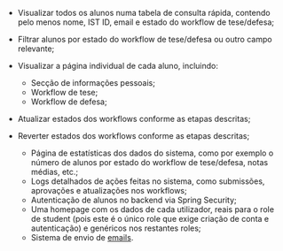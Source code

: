 <!-- - Visualizar todas as pessoas do DEI numa tabela de consulta rápida, contendo pelo menos nome, IST ID, email e tipo; -->
<!-- - Adicionar novas pessoas ao sistema; -->
<!-- - Atualizar e remover pessoas existentes; -->
<!-- - Atribuir papéis (roles) no frontend: staff, estudante, professor, coordenador, SC; -->
- Visualizar todos os alunos numa tabela de consulta rápida, contendo pelo menos nome, IST ID, email e estado do workflow de tese/defesa;
- Filtrar alunos por estado do workflow de tese/defesa ou outro campo relevante;
- Visualizar a página individual de cada aluno, incluindo:
  - Secção de informações pessoais;
  - Workflow de tese;
  - Workflow de defesa;
- Atualizar estados dos workflows conforme as etapas descritas;
- Reverter estados dos workflows conforme as etapas descritas;

  - Página de estatísticas dos dados do sistema, como por exemplo o número de alunos por estado do workflow de tese/defesa, notas médias, etc.;
  - Logs detalhados de ações feitas no sistema, como submissões, aprovações e atualizações nos workflows;
  - Autenticação de alunos no backend via Spring Security;
  - Uma homepage com os dados de cada utilizador, reais para o role de student (pois este é o único role que exige criação de conta e autenticação) e genéricos nos restantes roles;
  - Sistema de envio de [emails](https://github.com/tweedegolf/mailcrab).

